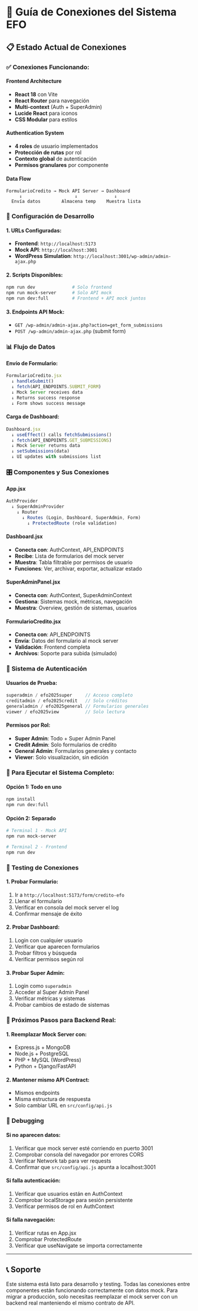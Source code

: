 # 🔗 Guía de Conexiones del Sistema EFO

## 📋 Estado Actual de Conexiones

### ✅ **Conexiones Funcionando:**

#### **Frontend Architecture**
- **React 18** con Vite
- **React Router** para navegación
- **Multi-context** (Auth + SuperAdmin)
- **Lucide React** para iconos
- **CSS Modular** para estilos

#### **Authentication System**
- **4 roles** de usuario implementados
- **Protección de rutas** por rol
- **Contexto global** de autenticación
- **Permisos granulares** por componente

#### **Data Flow**
```
FormularioCredito → Mock API Server → Dashboard
     ↓                    ↓              ↓
  Envía datos        Almacena temp    Muestra lista
```

### 🔧 **Configuración de Desarrollo**

#### **1. URLs Configuradas:**
- **Frontend**: `http://localhost:5173`
- **Mock API**: `http://localhost:3001`
- **WordPress Simulation**: `http://localhost:3001/wp-admin/admin-ajax.php`

#### **2. Scripts Disponibles:**
```bash
npm run dev              # Solo frontend
npm run mock-server      # Solo API mock
npm run dev:full         # Frontend + API mock juntos
```

#### **3. Endpoints API Mock:**
- `GET /wp-admin/admin-ajax.php?action=get_form_submissions`
- `POST /wp-admin/admin-ajax.php` (submit form)

### 📊 **Flujo de Datos**

#### **Envío de Formulario:**
```javascript
FormularioCredito.jsx
  ↓ handleSubmit()
  ↓ fetch(API_ENDPOINTS.SUBMIT_FORM)
  ↓ Mock Server receives data
  ↓ Returns success response
  ↓ Form shows success message
```

#### **Carga de Dashboard:**
```javascript
Dashboard.jsx
  ↓ useEffect() calls fetchSubmissions()
  ↓ fetch(API_ENDPOINTS.GET_SUBMISSIONS)
  ↓ Mock Server returns data
  ↓ setSubmissions(data)
  ↓ UI updates with submissions list
```

### 🎛️ **Componentes y Sus Conexiones**

#### **App.jsx**
```javascript
AuthProvider
  ↓ SuperAdminProvider
    ↓ Router
      ↓ Routes (Login, Dashboard, SuperAdmin, Form)
        ↓ ProtectedRoute (role validation)
```

#### **Dashboard.jsx**
- **Conecta con**: AuthContext, API_ENDPOINTS
- **Recibe**: Lista de formularios del mock server
- **Muestra**: Tabla filtrable por permisos de usuario
- **Funciones**: Ver, archivar, exportar, actualizar estado

#### **SuperAdminPanel.jsx**
- **Conecta con**: AuthContext, SuperAdminContext
- **Gestiona**: Sistemas mock, métricas, navegación
- **Muestra**: Overview, gestión de sistemas, usuarios

#### **FormularioCredito.jsx**
- **Conecta con**: API_ENDPOINTS
- **Envía**: Datos del formulario al mock server
- **Validación**: Frontend completa
- **Archivos**: Soporte para subida (simulado)

### 🔐 **Sistema de Autenticación**

#### **Usuarios de Prueba:**
```javascript
superadmin / efo2025super     // Acceso completo
creditadmin / efo2025credit   // Solo créditos
generaladmin / efo2025general // Formularios generales
viewer / efo2025view          // Solo lectura
```

#### **Permisos por Rol:**
- **Super Admin**: Todo + Super Admin Panel
- **Credit Admin**: Solo formularios de crédito
- **General Admin**: Formularios generales y contacto
- **Viewer**: Solo visualización, sin edición

### 🚀 **Para Ejecutar el Sistema Completo:**

#### **Opción 1: Todo en uno**
```bash
npm install
npm run dev:full
```

#### **Opción 2: Separado**
```bash
# Terminal 1 - Mock API
npm run mock-server

# Terminal 2 - Frontend
npm run dev
```

### 📱 **Testing de Conexiones**

#### **1. Probar Formulario:**
1. Ir a `http://localhost:5173/form/credito-efo`
2. Llenar el formulario
3. Verificar en consola del mock server el log
4. Confirmar mensaje de éxito

#### **2. Probar Dashboard:**
1. Login con cualquier usuario
2. Verificar que aparecen formularios
3. Probar filtros y búsqueda
4. Verificar permisos según rol

#### **3. Probar Super Admin:**
1. Login como `superadmin`
2. Acceder al Super Admin Panel
3. Verificar métricas y sistemas
4. Probar cambios de estado de sistemas

### 🔧 **Próximos Pasos para Backend Real:**

#### **1. Reemplazar Mock Server con:**
- Express.js + MongoDB
- Node.js + PostgreSQL
- PHP + MySQL (WordPress)
- Python + Django/FastAPI

#### **2. Mantener mismo API Contract:**
- Mismos endpoints
- Misma estructura de respuesta
- Solo cambiar URL en `src/config/api.js`

### 🐛 **Debugging**

#### **Si no aparecen datos:**
1. Verificar que mock server esté corriendo en puerto 3001
2. Comprobar consola del navegador por errores CORS
3. Verificar Network tab para ver requests
4. Confirmar que `src/config/api.js` apunta a localhost:3001

#### **Si falla autenticación:**
1. Verificar que usuarios están en AuthContext
2. Comprobar localStorage para sesión persistente
3. Verificar permisos de rol en AuthContext

#### **Si falla navegación:**
1. Verificar rutas en App.jsx
2. Comprobar ProtectedRoute
3. Verificar que useNavigate se importa correctamente

---

## 📞 **Soporte**

Este sistema está listo para desarrollo y testing. Todas las conexiones entre componentes están funcionando correctamente con datos mock. Para migrar a producción, solo necesitas reemplazar el mock server con un backend real manteniendo el mismo contrato de API.

